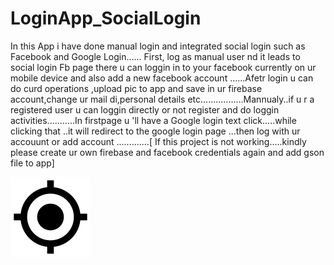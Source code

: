 # LoginApp_SocialLogin
In this App i have done manual login and integrated social login such as Facebook and Google Login...... First, log as manual user nd it leads to social login Fb page there u can loggin in to your facebook currently on ur mobile device and also add a new facebook account ......Afetr login u can do  curd operations ,upload pic to app and save in ur firebase account,change ur mail di,personal details etc.................Mannualy..if u r a registered user u can loggin directly or not register and do loggin activities...........In firstpage u 'll have a Google login text click.....while clicking that ..it will redirect to the google login page ...then log with ur accouunt or add account .............[ If this project is not working.....kindly please create ur own firebase and facebook credentials again and add gson file to app]


![Error](/images/now.png?raw=true "Test")
